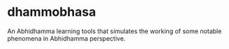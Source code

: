 # dhammobhasa
An Abhidhamma learning tools that simulates the working of some notable phenomena in Abhidhamma perspective.
